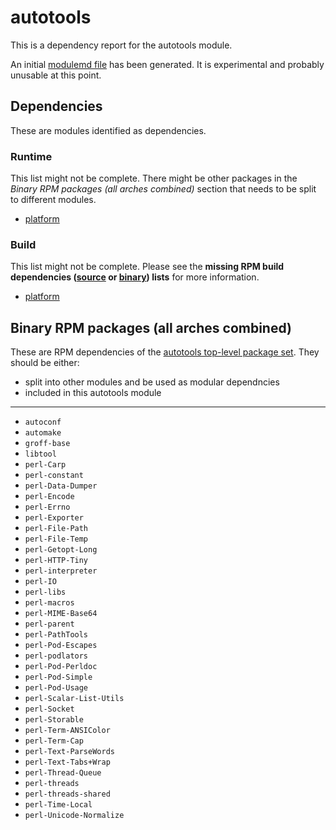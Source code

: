 # autotools
This is a dependency report for the autotools module.

An initial [modulemd file](autotools.yaml) has been generated. It is experimental and probably unusable at this point.
## Dependencies
These are modules identified as dependencies.
### Runtime
This list might not be complete. There might be other packages in the *Binary RPM packages (all arches combined)* section that needs to be split to different modules.
* [platform](../platform)
### Build
This list might not be complete.
Please see the **missing RPM build dependencies ([source](all/missing-buildtime-source-packages-short.txt) or [binary](all/missing-buildtime-binary-packages-short.txt)) lists** for more information.
* [platform](../platform)
## Binary RPM packages (all arches combined)
These are RPM dependencies of the [autotools top-level package set](autotools.csv). They should be either:
* split into other modules and be used as modular dependncies
* included in this autotools module
------
* `autoconf`
* `automake`
* `groff-base`
* `libtool`
* `perl-Carp`
* `perl-constant`
* `perl-Data-Dumper`
* `perl-Encode`
* `perl-Errno`
* `perl-Exporter`
* `perl-File-Path`
* `perl-File-Temp`
* `perl-Getopt-Long`
* `perl-HTTP-Tiny`
* `perl-interpreter`
* `perl-IO`
* `perl-libs`
* `perl-macros`
* `perl-MIME-Base64`
* `perl-parent`
* `perl-PathTools`
* `perl-Pod-Escapes`
* `perl-podlators`
* `perl-Pod-Perldoc`
* `perl-Pod-Simple`
* `perl-Pod-Usage`
* `perl-Scalar-List-Utils`
* `perl-Socket`
* `perl-Storable`
* `perl-Term-ANSIColor`
* `perl-Term-Cap`
* `perl-Text-ParseWords`
* `perl-Text-Tabs+Wrap`
* `perl-Thread-Queue`
* `perl-threads`
* `perl-threads-shared`
* `perl-Time-Local`
* `perl-Unicode-Normalize`
